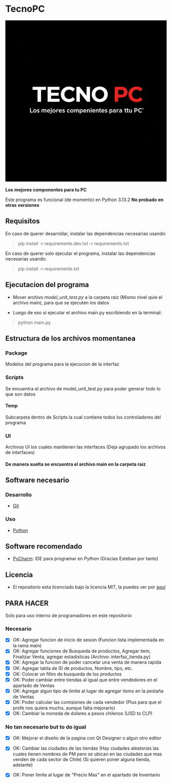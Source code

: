 # TecnoPC

![Imagen de AeroChinquihue](assets/TecnoPCj.jpg)

**Los mejores componentes para tu PC**

Este programa es funcional (de momento) en Python 3.13.2  **No probado en otras versiones**

## Requisitos

En caso de querer desarrollar, instalar las dependencias necesarias usando:

> pip install -r requirements.dev.txt -r requirements.txt

En caso de querer solo ejecutar el programa, instalar las dependencias necesarias usando:

> pip install -r requirements.txt

## Ejecutacion del programa

- Mover archivo *model_unit_test.py* a la carpeta raiz (Mismo nivel quie el archivo main), para que se ejecuten los datos

- Luego de eso si ejecutar el archivo main.py escribiendo en la terminal:

> python main.py


## Estructura de los archivos momentanea

### Package

Modelos del programa para la ejecucion de la interfaz

### Scripts

Se encuentra el archivo de model_unit_test.py para poder generar todo lo que son datos 

#### Temp

Subcarpeta dentro de Scripts la cual contiene todos los controladores del programa

### UI

Archivos UI los cuales mantienen las interfaces (Deja agrupado los archivos de interfaces)

#### De manera suelta se encuentra el archivo main en la carpeta raiz

## Software necesario

### Desarrollo

* [Git](https://git-scm.com/)

### Uso

* [Python](https://www.python.org/)

## Software recomendado

* [PyCharm](https://www.jetbrains.com/pycharm/): IDE para programar en Python
(Gracias Esteban por tanto)

## Licencia

* El repositorio esta licenciado bajo la licencia MIT, la puedes ver por [aquí](https://github.com/Matiti061/TecnoPC/blob/main/LICENSE)

## PARA HACER

Solo para uso interno de programadores en este repositorio

### Necesario

* [X] OK: Agregar funcion de inicio de sesion (Funcion lista implementada en la rama main)
* [x] OK: Agregar funciones de Busqueda de productos, Agregar item,
Finalizar Venta, agregar estadisticas (Archivo: interfaz_tienda.py)
* [X] OK: Agregar la funcion de poder cancelar una venta de manera rapida
* [X] OK: Agregar tabla de ID de productos, Nombre, tipo, etc.
* [X] OK: Colocar un filtro de busqueda de los productos
* [X] OK: Poder cambiar entre tiendas al igual que entre vendedores en el
apartado de Ventas
* [X] OK: Agregar algun tipo de limite al lugar de agregar items en la pestaña
de Ventas
* [X] OK: Poder calcular las comisiones de cada vendedor (Plus para que el profe
nos quiera mucho, aunque falta mejorarlo)
* [x] OK: Cambiar la moneda de dolares a pesos chilenos (USD to CLP)

### No tan necesario but to do igual

* [X] OK: Mejorar el diseño de la pagina con Qt Designer o algun otro editor
* [X] OK: Cambiar las ciudades de las tiendas (Hay ciudades aleatorias
las cuales tienen nombres de PM pero se ubican en las ciudades que mas venden de
cada sector de Chile) (Si quieren poner alguna tienda, adelante)
* [X] OK: Poner limite al lugar de "Precio Max" en el apartado de Inventario


